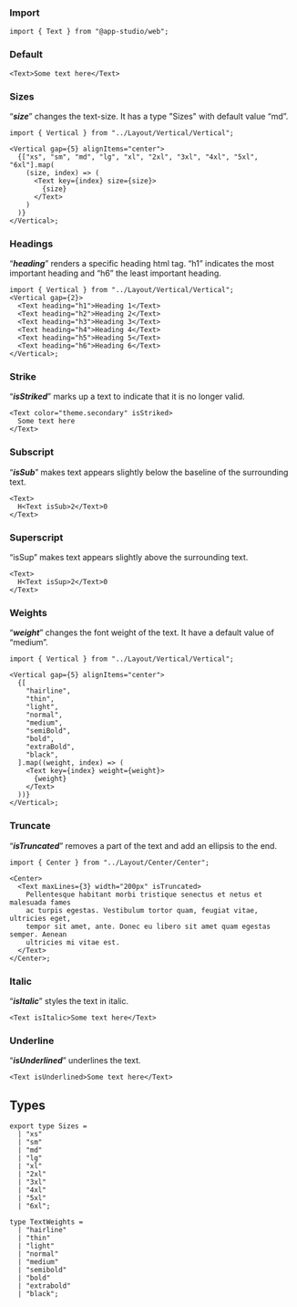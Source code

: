 ### **Import**

```tsx static
import { Text } from "@app-studio/web";
```

### **Default**

```tsx
<Text>Some text here</Text>
```

### **Sizes**

“**_size_**” changes the text-size. It has a type "Sizes" with default value “md”.

```tsx
import { Vertical } from "../Layout/Vertical/Vertical";

<Vertical gap={5} alignItems="center">
  {["xs", "sm", "md", "lg", "xl", "2xl", "3xl", "4xl", "5xl", "6xl"].map(
    (size, index) => (
      <Text key={index} size={size}>
        {size}
      </Text>
    )
  )}
</Vertical>;
```

### **Headings**

“**_heading_**” renders a specific heading html tag. “h1” indicates the most important heading and “h6” the least important heading.

```tsx
import { Vertical } from "../Layout/Vertical/Vertical";
<Vertical gap={2}>
  <Text heading="h1">Heading 1</Text>
  <Text heading="h2">Heading 2</Text>
  <Text heading="h3">Heading 3</Text>
  <Text heading="h4">Heading 4</Text>
  <Text heading="h5">Heading 5</Text>
  <Text heading="h6">Heading 6</Text>
</Vertical>;
```

### **Strike**

“**_isStriked_**” marks up a text to indicate that it is no longer valid.

```tsx
<Text color="theme.secondary" isStriked>
  Some text here
</Text>
```

### **Subscript**

“**_isSub_**” makes text appears slightly below the baseline of the surrounding text.

```tsx
<Text>
  H<Text isSub>2</Text>0
</Text>
```

### **Superscript**

“isSup” makes text appears slightly above the surrounding text.

```tsx
<Text>
  H<Text isSup>2</Text>0
</Text>
```

### **Weights**

“**_weight_**” changes the font weight of the text. It have a default value of “medium”.

```tsx
import { Vertical } from "../Layout/Vertical/Vertical";

<Vertical gap={5} alignItems="center">
  {[
    "hairline",
    "thin",
    "light",
    "normal",
    "medium",
    "semiBold",
    "bold",
    "extraBold",
    "black",
  ].map((weight, index) => (
    <Text key={index} weight={weight}>
      {weight}
    </Text>
  ))}
</Vertical>;
```

### **Truncate**

“**_isTruncated_**” removes a part of the text and add an ellipsis to the end.

```tsx
import { Center } from "../Layout/Center/Center";

<Center>
  <Text maxLines={3} width="200px" isTruncated>
    Pellentesque habitant morbi tristique senectus et netus et malesuada fames
    ac turpis egestas. Vestibulum tortor quam, feugiat vitae, ultricies eget,
    tempor sit amet, ante. Donec eu libero sit amet quam egestas semper. Aenean
    ultricies mi vitae est.
  </Text>
</Center>;
```

### **Italic**

“**_isItalic_**” styles the text in italic.

```tsx
<Text isItalic>Some text here</Text>
```

### **Underline**

“**_isUnderlined_**” underlines the text.

```tsx
<Text isUnderlined>Some text here</Text>
```

## **Types**

```tsx static
export type Sizes =
  | "xs"
  | "sm"
  | "md"
  | "lg"
  | "xl"
  | "2xl"
  | "3xl"
  | "4xl"
  | "5xl"
  | "6xl";
```

```tsx static
type TextWeights =
  | "hairline"
  | "thin"
  | "light"
  | "normal"
  | "medium"
  | "semibold"
  | "bold"
  | "extrabold"
  | "black";
```
